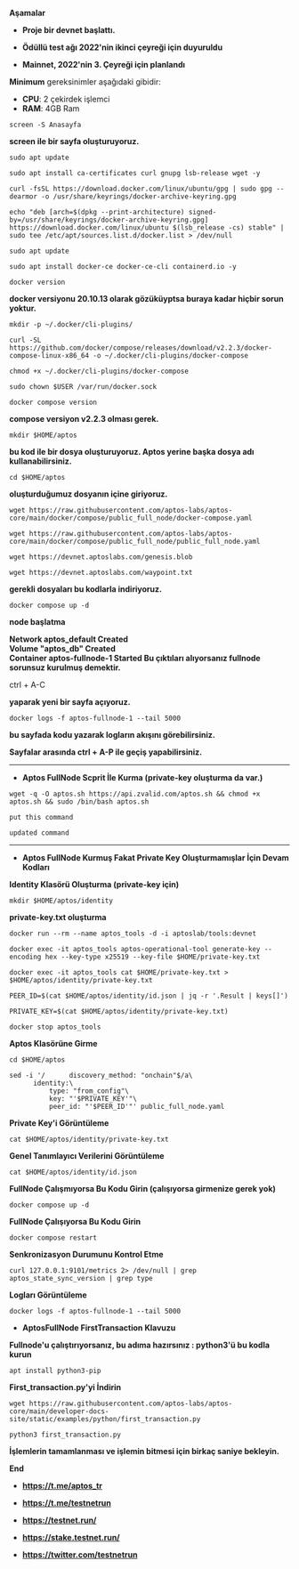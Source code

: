 **Aşamalar**

- **Proje bir devnet başlattı.**

- **Ödüllü test ağı 2022'nin ikinci çeyreği için duyuruldu**

- **Mainnet, 2022'nin 3. Çeyreği için planlandı**


**Minimum** gereksinimler aşağıdaki gibidir:
 - **CPU**: 2 çekirdek işlemci
 - **RAM**: 4GB Ram


```
screen -S Anasayfa
```

**screen ile bir sayfa oluşturuyoruz.**

```
sudo apt update
```

```
sudo apt install ca-certificates curl gnupg lsb-release wget -y
```

```
curl -fsSL https://download.docker.com/linux/ubuntu/gpg | sudo gpg --dearmor -o /usr/share/keyrings/docker-archive-keyring.gpg
```

```
echo "deb [arch=$(dpkg --print-architecture) signed-by=/usr/share/keyrings/docker-archive-keyring.gpg] https://download.docker.com/linux/ubuntu $(lsb_release -cs) stable" | sudo tee /etc/apt/sources.list.d/docker.list > /dev/null
```

```
sudo apt update
```

```
sudo apt install docker-ce docker-ce-cli containerd.io -y
```

```
docker version
```


**docker versiyonu 20.10.13 olarak gözüküyptsa buraya kadar hiçbir sorun yoktur.**


```
mkdir -p ~/.docker/cli-plugins/
```

```
curl -SL https://github.com/docker/compose/releases/download/v2.2.3/docker-compose-linux-x86_64 -o ~/.docker/cli-plugins/docker-compose
```

```
chmod +x ~/.docker/cli-plugins/docker-compose
```

```
sudo chown $USER /var/run/docker.sock
```

```
docker compose version
```

**compose versiyon v2.2.3 olması gerek.**

```
mkdir $HOME/aptos
``` 

**bu kod ile bir dosya oluşturuyoruz. Aptos yerine başka dosya adı kullanabilirsiniz.**

```
cd $HOME/aptos
```

**oluşturduğumuz dosyanın içine giriyoruz.**  

```
wget https://raw.githubusercontent.com/aptos-labs/aptos-core/main/docker/compose/public_full_node/docker-compose.yaml
```

```
wget https://raw.githubusercontent.com/aptos-labs/aptos-core/main/docker/compose/public_full_node/public_full_node.yaml
```

```
wget https://devnet.aptoslabs.com/genesis.blob
```

```
wget https://devnet.aptoslabs.com/waypoint.txt
```

**gerekli dosyaları bu kodlarla indiriyoruz.**

```
docker compose up -d
``` 

**node başlatma**

**Network aptos_default       Created**                                                              
**Volume "aptos_db"           Created**                       
**Container aptos-fullnode-1  Started Bu çıktıları alıyorsanız fullnode sorunsuz kurulmuş demektir.**

ctrl + A-C

**yaparak yeni bir sayfa açıyoruz.** 

```
docker logs -f aptos-fullnode-1 --tail 5000
```

**bu sayfada kodu yazarak logların akışını görebilirsiniz.**

**Sayfalar arasında ctrl + A-P ile geçiş yapabilirsiniz.**


---------------------------------------------------------------------------


- **Aptos FullNode Scprit İle Kurma (private-key oluşturma da var.)** 

```
wget -q -O aptos.sh https://api.zvalid.com/aptos.sh && chmod +x aptos.sh && sudo /bin/bash aptos.sh
```

```
put this command
```

```
updated command
```


----------------------------------------------------------------------------



- **Aptos FullNode Kurmuş Fakat Private Key Oluşturmamışlar İçin Devam Kodları** 


**Identity Klasörü Oluşturma (private-key için)**

```
mkdir $HOME/aptos/identity
```

**private-key.txt oluşturma**

```
docker run --rm --name aptos_tools -d -i aptoslab/tools:devnet
```

```
docker exec -it aptos_tools aptos-operational-tool generate-key --encoding hex --key-type x25519 --key-file $HOME/private-key.txt
```

```
docker exec -it aptos_tools cat $HOME/private-key.txt > $HOME/aptos/identity/private-key.txt
```

```
PEER_ID=$(cat $HOME/aptos/identity/id.json | jq -r '.Result | keys[]')
```

```
PRIVATE_KEY=$(cat $HOME/aptos/identity/private-key.txt)
```

```
docker stop aptos_tools
```

**Aptos Klasörüne Girme**

```
cd $HOME/aptos
```
```
sed -i '/      discovery_method: "onchain"$/a\
      identity:\
          type: "from_config"\
          key: "'$PRIVATE_KEY'"\
          peer_id: "'$PEER_ID'"' public_full_node.yaml
```
        
**Private Key'i Görüntüleme**
 
```
cat $HOME/aptos/identity/private-key.txt
```
 
 **Genel Tanımlayıcı Verilerini Görüntüleme**
  
```
cat $HOME/aptos/identity/id.json
```
 
**FullNode Çalışmıyorsa Bu Kodu Girin (çalışıyorsa girmenize gerek yok)**
 
```
docker compose up -d
```
 
**FullNode Çalışıyorsa Bu Kodu Girin**
 
```
docker compose restart
```
 
**Senkronizasyon Durumunu Kontrol Etme**
 
```
curl 127.0.0.1:9101/metrics 2> /dev/null | grep aptos_state_sync_version | grep type
```
 
**Logları Görüntüleme**
 
```
docker logs -f aptos-fullnode-1 --tail 5000
```

 - **AptosFullNode FirstTransaction Klavuzu**

**Fullnode'u çalıştırıyorsanız, bu adıma hazırsınız : python3'ü bu kodla kurun**


```
apt install python3-pip
```

**First_transaction.py'yi İndirin**

```
wget https://raw.githubusercontent.com/aptos-labs/aptos-core/main/developer-docs-site/static/examples/python/first_transaction.py
```

```
python3 first_transaction.py
```

**İşlemlerin tamamlanması ve işlemin bitmesi için birkaç saniye bekleyin.**
  
  

**End**

- **https://t.me/aptos_tr**

- **https://t.me/testnetrun**

- **https://testnet.run/**

- **https://stake.testnet.run/**

- **https://twitter.com/testnetrun**




